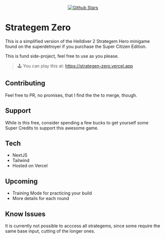 <p align="center">
   <a href="https://github.com/ElTimuro/strategen-zero"><img src="https://img.shields.io/github/stars/ElTimuro/strategen-zero" alt="Github Stars"></a>
</p>

# Strategem Zero

This is a simplified version of the Helldiver 2 Strategem Hero minigame found on the superdetroyer if you purchase the Super Citizen Edition.

This is fund side-project, feel free to use as you please.

> 🕹️ You can play this at: https://strategen-zero.vercel.app

## Contributing

Feel free to PR, no promises, that I find the the to merge, though.

## Support

While is this free, consider spending a few bucks to get yourself some Super Credits to support this awesome game.

## Tech

- NextJS
- Tailwind
- Hosted on Vercel

## Upcoming
- Training Mode for practicing your build
- More details for each round

## Know Issues

It is currently not possible to acccess all strategems, since some require the same base input, cutting of the longer ones.

